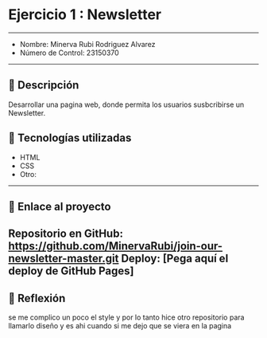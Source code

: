 # Ejercicio 1 : Newsletter

---

- Nombre: Minerva Rubi Rodriguez Alvarez
- Número de Control: 23150370

---

## 📌 Descripción
Desarrollar una pagina web, donde permita los usuarios susbcribirse un Newsletter. 

## 🚀 Tecnologías utilizadas
- HTML  
- CSS  
- Otro: 

---

## 🔗 Enlace al proyecto
Repositorio en GitHub: https://github.com/MinervaRubi/join-our-newsletter-master.git
Deploy: [Pega aquí el deploy de GitHub Pages]
---

## 📝 Reflexión
se me complico un poco el style y por lo tanto hice otro repositorio para llamarlo diseño y es ahi cuando si me dejo que se viera en la pagina